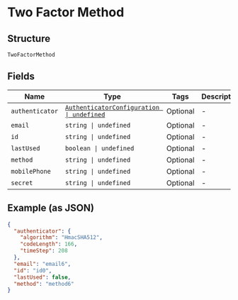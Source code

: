 
# Two Factor Method

## Structure

`TwoFactorMethod`

## Fields

| Name | Type | Tags | Description |
|  --- | --- | --- | --- |
| `authenticator` | [`AuthenticatorConfiguration \| undefined`](../../doc/models/authenticator-configuration.md) | Optional | - |
| `email` | `string \| undefined` | Optional | - |
| `id` | `string \| undefined` | Optional | - |
| `lastUsed` | `boolean \| undefined` | Optional | - |
| `method` | `string \| undefined` | Optional | - |
| `mobilePhone` | `string \| undefined` | Optional | - |
| `secret` | `string \| undefined` | Optional | - |

## Example (as JSON)

```json
{
  "authenticator": {
    "algorithm": "HmacSHA512",
    "codeLength": 166,
    "timeStep": 208
  },
  "email": "email6",
  "id": "id0",
  "lastUsed": false,
  "method": "method6"
}
```

